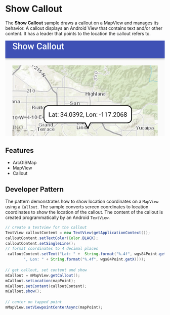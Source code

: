 # Show Callout
The **Show Callout** sample draws a callout on a MapView and manages its behavior. A callout displays an Android View that contains text and/or other content. It has a leader that points to the location the callout refers to. 

![Show Callout App](show-callout.png)

## Features
* ArcGISMap
* MapView
* Callout

## Developer Pattern
The pattern demonstrates how to show location coordinates on a `MapView` using a `Callout`.  The sample converts screen coordinates to location coordinates to show the location of the callout.  The content of the callout is created programmatically by an Android `TextView`.

```java
// create a textview for the callout
TextView calloutContent = new TextView(getApplicationContext());
calloutContent.setTextColor(Color.BLACK);
calloutContent.setSingleLine();
// format coordinates to 4 decimal places
 calloutContent.setText("Lat: " +  String.format("%.4f", wgs84Point.getY()) +
        ", Lon: " + String.format("%.4f", wgs84Point.getX()));

// get callout, set content and show
mCallout = mMapView.getCallout();
mCallout.setLocation(mapPoint);
mCallout.setContent(calloutContent);
mCallout.show();

// center on tapped point
mMapView.setViewpointCenterAsync(mapPoint);
```
